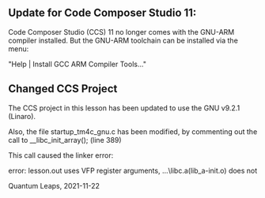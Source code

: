 Update for Code Composer Studio 11:
-----------------------------------
Code Composer Studio (CCS) 11 no longer comes with the GNU-ARM compiler
installed. But the GNU-ARM toolchain can be installed via the menu:

"Help | Install GCC ARM Compiler Tools..."


Changed CCS Project
-------------------
The CCS project in this lesson has been updated to use the GNU v9.2.1 (Linaro).

Also, the file startup_tm4c_gnu.c has been modified, by commenting out the
call to __libc_init_array(); (line 389)

This call caused the linker error:

error: lesson.out uses VFP register arguments, ...\libc.a(lib_a-init.o) does not


Quantum Leaps,
2021-11-22
